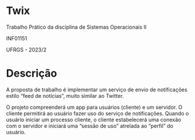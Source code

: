 # Twix

Trabalho Prático da disciplina de Sistemas Operacionais II

INF01151

UFRGS - 2023/2

# Descrição

A proposta de trabalho é implementar um serviço de envio de notificações estilo
“feed de notícias”, muito similar ao Twitter.

O projeto compreenderá um app para usuários (cliente) e um servidor.
O cliente permitirá ao usuário fazer uso do serviço de notificações.
Quando o usuário iniciar um processo cliente, o cliente estabelecerá uma conexão
com o servidor e iniciará uma “sessão de uso” atrelada ao “perfil” do usuário.

